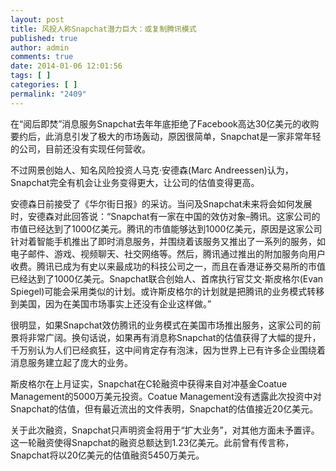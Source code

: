 ```yaml
---
layout: post
title: 风投人称Snapchat潜力巨大：或复制腾讯模式
published: true
author: admin
comments: true
date: 2014-01-06 12:01:56
tags: [ ]
categories: [ ]
permalink: "2409"
---
```

在“阅后即焚”消息服务Snapchat去年年底拒绝了Facebook高达30亿美元的收购要约后，此消息引发了极大的市场轰动，原因很简单，Snapchat是一家非常年轻的公司，目前还没有实现任何营收。

不过网景创始人、知名风险投资人马克·安德森(Marc Andreessen)认为，Snapchat完全有机会让业务变得更大，让公司的估值变得更高。

安德森日前接受了《华尔街日报》的采访。当问及Snapchat未来将会如何发展时，安德森对此回答说：“Snapchat有一家在中国的效仿对象&#8211;腾讯。这家公司的市值已经达到了1000亿美元。腾讯的市值能够达到1000亿美元，原因是这家公司针对着智能手机推出了即时消息服务，并围绕着该服务又推出了一系列的服务，如电子邮件、游戏、视频聊天、社交网络等。然后，腾讯通过推出的附加服务向用户收费。腾讯已成为有史以来最成功的科技公司之一，而且在香港证券交易所的市值已经达到了1000亿美元。Snapchat联合创始人、首席执行官艾文·斯皮格尔(Evan Spiegel)可能会采用类似的计划。或许斯皮格尔的计划就是把腾讯的业务模式转移到美国，因为在美国市场事实上还没有企业这样做。”

很明显，如果Snapchat效仿腾讯的业务模式在美国市场推出服务，这家公司的前景将非常广阔。换句话说，如果再有消息称Snapchat的估值获得了大幅的提升，千万别认为人们已经疯狂，这中间肯定存有泡沫，因为世界上已有许多企业围绕着消息服务建立起了庞大的业务。

斯皮格尔在上月证实，Snapchat在C轮融资中获得来自对冲基金Coatue Management的5000万美元投资。Coatue Management没有透露此次投资中对Snapchat的估值，但有最近流出的文件表明，Snapchat的估值接近20亿美元。

关于此次融资，Snapchat只声明资金将用于“扩大业务”，对其他方面未予置评。这一轮融资使得Snapchat的融资总额达到1.23亿美元。此前曾有传言称，Snapchat将以20亿美元的估值融资5450万美元。